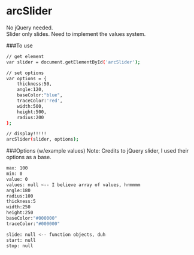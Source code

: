 # arcSlider

No jQuery needed.
<br />
Slider only slides. Need to implement the values system.

###To use
```sh
// get element
var slider = document.getElementById('arcSlider');

// set options
var options = {
	thickness:50,
	angle:120,
	baseColor:"blue",
	traceColor:'red',
	width:500,
	height:500,
	radius:200
};

// display!!!!!
arcSlider(slider, options);
```

###Options (w/example values)
Note: Credits to jQuery slider, I used their options as a base.

```sh
max: 100
min: 0
value: 0
values: null <-- I believe array of values, hrmmmm
angle:180
radius:100
thickness:5
width:250
height:250
baseColor:"#000000"
traceColor:"#000000"

slide: null <-- function objects, duh
start: null
stop: null
```
